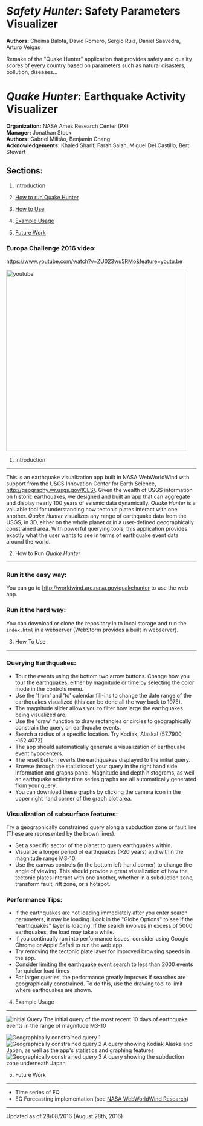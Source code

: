 *Safety Hunter*: Safety Parameters Visualizer
==================== 
**Authors:** Cheima Balota, David Romero, Sergio Ruiz, Daniel Saavedra, Arturo Veigas

Remake of the "Quake Hunter" application that provides safety and quality scores of every country based on parameters such as natural disasters, pollution, diseases...

*Quake Hunter*: Earthquake Activity Visualizer
====================
**Organization:** NASA Ames Research Center (PX)  
**Manager:** Jonathan Stock  
**Authors:** Gabriel Militão, Benjamin Chang  
**Acknowledgements:**  Khaled Sharif, Farah Salah, Miguel Del Castillo, Bert Stewart

Sections:
-----
1. [Introduction](#1-introduction)

2. [How to run Quake Hunter](#2-how-to-run-quake-hunter)

3. [How to Use](#3-how-to-use)

4. [Example Usage](#4-example-usage)

5. [Future Work](#5-future-work)

### Europa Challenge 2016 video:
https://www.youtube.com/watch?v=ZU023wu5RMo&feature=youtu.be

<a href="https://www.youtube.com/watch?v=ZU023wu5RMo&feature=youtu.be">
<img width="479" alt="youtube" src="https://cloud.githubusercontent.com/assets/19692086/18067526/0b4e6ae4-6df2-11e6-8bb3-5bf4bc268271.PNG">
</a>

1. Introduction
-----
This is an earthquake visualization app built in NASA WebWorldWind with support from the USGS Innovation Center for Earth Science, http://geography.wr.usgs.gov/ICES/. Given the wealth of USGS information on historic earthquakes, we designed and built an app that can aggregate and display nearly 100 years of seismic data dynamically. *Quake Hunter* is a valuable tool for understanding how tectonic plates interact with one another. *Quake Hunter* visualizes any range of earthquake data from the USGS, in 3D, either on the whole planet or in a user-defined geographically constrained area. With powerful querying tools, this application provides exactly what the user wants to see in terms of earthquake event data around the world.

2. How to Run *Quake Hunter*
-----
### Run it the easy way:
You can go to http://worldwind.arc.nasa.gov/quakehunter to use the web app.
### Run it the hard way:
You can download or clone the repository in to local storage and run the `index.html` in a webserver (WebStorm provides a built in webserver).

3. How To Use
-----
### Querying Earthquakes:
  * Tour the events using the bottom two arrow buttons. Change how you tour the earthquakes, either by magnitude or time by selecting the color mode in the controls menu.
  * Use the 'from' and 'to' calendar fill-ins to change the date range of the earthquakes visualized (this can be done all the way back to 1975).
  * The magnitude slider allows you to filter how large the earthquakes being visualized are.
  * Use the 'draw' function to draw rectangles or circles to geographically constrain the query on earthquake events.
  * Search a radius of a specific location. Try Kodiak, Alaska! (57.7900, -152.4072)
  * The app should automatically generate a visualization of earthquake event hypocenters.
  * The reset button reverts the earthquakes displayed to the initial query.
  * Browse through the statistics of your query in the right hand side information and graphs panel. Magnitude and depth histograms, as well an earthquake activity time series graphs are all automatically generated from your query.
  * You can download these graphs by clicking the camera icon in the upper right hand corner of the graph plot area.

### Visualization of subsurface features:
Try a geographically constrained query along a subduction zone or fault line (These are represented by the brown lines).
  * Set a specific sector of the planet to query earthquakes within.
  * Visualize a longer period of earthquakes (>20 years) and within the magnitude range M3-10.
  * Use the canvas controls (in the bottom left-hand corner) to change the angle of viewing. This should provide a great visualization of how the tectonic plates interact with one another, whether in a subduction zone, transform fault, rift zone, or a hotspot.

### Performance Tips:
* If the earthquakes are not loading immediately after you enter search parameters, it may be loading.
Look in the "Globe Options" to see if the "earthquakes" layer is loading. If the search involves in
excess of 5000 earthquakes, the load may take a while.
* If you continually run into performance issues, consider using
  Google Chrome or Apple Safari to run the web app.
* Try removing the tectonic plate layer for improved browsing speeds in the app.
* Consider limiting the earthquake event search to less than 2000 events for quicker load times
* For larger queries, the performance greatly improves if searches are geographically constrained. To
        do this, use the drawing tool to limit where earthquakes are shown.


4. Example Usage
------
![Initial Query](https://github.com/NASAWorldWindResearch/Quake-Hunter-App/blob/master/documentation_pix/QH_overview.png)
The initial query of the most recent 10 days of earthquake events in the range of magnitude M3-10  

![Geographically constrained query 1](https://github.com/NASAWorldWindResearch/Quake-Hunter-App/blob/master/documentation_pix/QH_query1.png)
![Geographically constrained query 2](https://github.com/NASAWorldWindResearch/Quake-Hunter-App/blob/master/documentation_pix/QH_query2.png)
A query showing Kodiak Alaska and Japan, as well as the app's statistics and graphing features
![Geographically constrained query 3](https://github.com/NASAWorldWindResearch/Quake-Hunter-App/blob/master/documentation_pix/QH_query3.png)
A query showing the subduction zone underneath Japan


5. Future Work
---
* Time series of EQ
* EQ Forecasting implementation (see [NASA WebWorldWind Research](https://github.com/NASAWorldWindResearch/EarthquakeApp))

----
Updated as of 28/08/2016 (August 28th, 2016)
